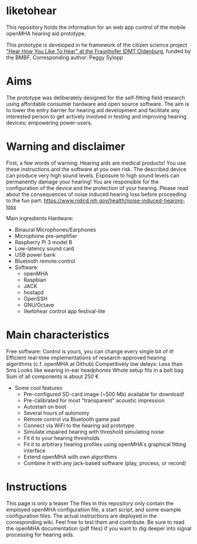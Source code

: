 
# liketohear

This repository holds the information for an web app control of the mobile openMHA hearing aid prototype.

This prototype is developed in he framework of the citizen science project ["Hear How You Like To Hear"  at the Fraunhofer IDMT Oldenburg](https://www.idmt.fraunhofer.de/de/institute/projects-products/projects/liketohear.html), funded by the BMBF. 
Corresponding author: Peggy Sylopp

# Aims
The prototype was deliberately designed for the self-fitting field research using affordable consumer hardware and open source software. The aim is to lower the entry barrier for hearing aid development and facilitate any interested person to get actively involved in testing and improving hearing devices; empowering power-users.

# Warning and disclaimer
First, a few words of warning:
Hearing aids are medical products! You use these instructions and the software at you own risk. The described device can produce very high sound levels. Exposure to high sound levels can permanently damage your hearing! You are responsible for the configuration of the device and the protection of your hearing.
Please read about the consequences of noise induced hearing loss before proceeding to the fun part: https://www.nidcd.nih.gov/health/noise-induced-hearing-loss


Main ingredients
Hardware:
* Binaural Microphones/Earphones
* Microphone pre-amplifier
* Raspberry Pi 3 model B
* Low-latency sound card
* USB power bank
* Bluetooth remote control
* Software:
  * openMHA
  * Raspbian
  * JACK
  * hostapd
  * OpenSSH
  * GNU/Octave
  * liketohear control app
festival-lite

# Main characteristics
Free software: Control is yours, you can change every single bit of it!
Efficient real-time implementations of research-approved hearing algorithms (c.f. openMHA at Github)
Competitively low delays: Less than 5ms
Looks like wearing in-ear headphones
Whole setup fits in a belt bag
Sum of all components is about 250 €

* Some cool features
  * Pre-configured SD-card image (~500 Mb) available for download!
  * Pre-calibrated for most "transparent" acoustic impression
  * Autostart on boot
  * Several hours of autonomy
  * Remote control via Bluetooth game pad
  * Connect via WiFi to the hearing aid prototype
  * Simulate impaired hearing with threshold simulating noise
  * Fit it to your hearing thresholds
  * Fit it to arbitrary hearing profiles using openMHA's graphical fitting interface
  * Extend openMHA with own algorithms
  * Combine it with any jack-based software (play, process, or record)

# Instructions
This page is only a teaser The files in this repository only contain the employed openMHA configuration file, a start script, and some example configuration files. The actual instructions are deployed in the corresponding wiki. Feel free to test them and contribute. Be sure to read the openMHA documentation (pdf files) if you want to dig deeper into signal processing for hearing aids.

